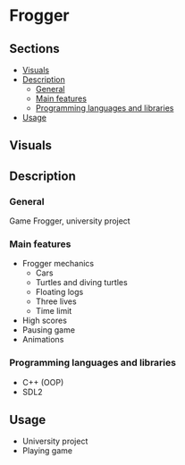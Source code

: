 # Frogger
## Sections

 - [Visuals](#visuals)
 - [Description](#description)
	 - [General](#general)
	 - [Main features](#main-features)
	 - [Programming languages and libraries](#programming-languages-and-libraries)
 - [Usage](#usage)


## Visuals



## Description

### General
Game Frogger, university project

### Main features
  - Frogger mechanics
    - Cars
    - Turtles and diving turtles
    - Floating logs
    - Three lives
    - Time limit
  - High scores
  - Pausing game
  - Animations

### Programming languages and libraries
 - C++ (OOP)
 - SDL2

## Usage
 - University project
 - Playing game

